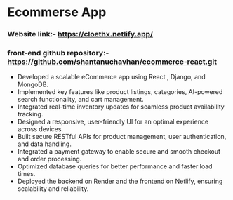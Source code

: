 # Ecommerse App
### Website link:- https://cloethx.netlify.app/
### front-end github repository:- https://github.com/shantanuchavhan/ecommerce-react.git

- Developed a scalable eCommerce app using React , Django, and MongoDB.  
- Implemented key features like product listings, categories, AI-powered search functionality, and cart management.  
- Integrated real-time inventory updates for seamless product availability tracking.  
- Designed a responsive, user-friendly UI for an optimal experience across devices.  
- Built secure RESTful APIs for product management, user authentication, and data handling.  
- Integrated a payment gateway to enable secure and smooth checkout and order processing.  
- Optimized database queries for better performance and faster load times.  
- Deployed the backend on Render and the frontend on Netlify, ensuring scalability and reliability.

